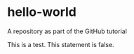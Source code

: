 # hello-world
A repository as part of the GitHub tutorial 

This is a test.
This statement is false.
